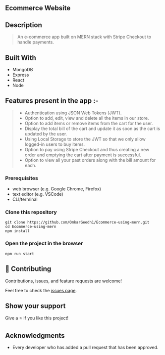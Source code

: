 ## Ecommerce Website

## Description
> An e-commerce app built on MERN stack with Stripe Checkout to handle payments. 

## Built With

-  MongoDB
-  Express 
-  React 
-  Node

## Features present in the app :-

>- Authentication using JSON Web Tokens (JWT).
>- Option to add, edit, view and delete all the items in our store.
>- Option to add items or remove items from the cart for the user.
>- Display the total bill of the cart and update it as soon as the cart is updated by the user.
>- Using Local Storage to store the JWT so that we only allow logged-in users to buy items.
>- Option to pay using Stripe Checkout and thus creating a new order and emptying the cart after payment is successful.
>- Option to view all your past orders along with the bill amount for each.

### Prerequisites
- web browser (e.g. Google Chrome, Firefox)
- text editor (e.g. VSCode)
- CLI/terminal

### Clone this repository

```
git clone https://github.com/OmkarGeedh1/Ecommerce-using-mern.git
cd Ecommerce-using-mern
npm install 
```
### Open the project in the browser

```
npm run start
```

## 🤝 Contributing

Contributions, issues, and feature requests are welcome!

Feel free to check the [issues page]().

## Show your support

Give a ⭐️ if you like this project!

## Acknowledgments

- Every developer who has added a pull request that has been approved.
